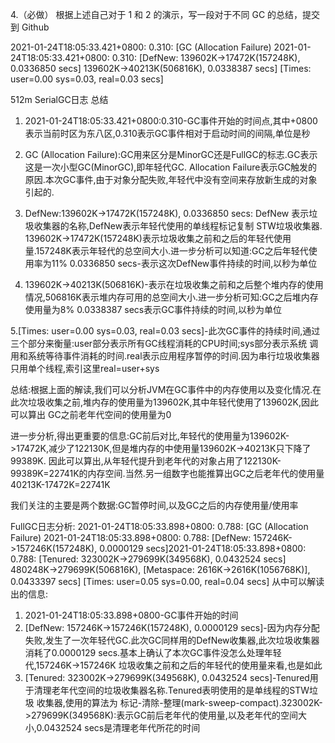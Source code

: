4.（必做） 根据上述自己对于 1 和 2 的演示，写一段对于不同 GC 的总结，提交到 Github

2021-01-24T18:05:33.421+0800: 0.310: [GC (Allocation Failure) 2021-01-24T18:05:33.421+0800: 0.310: [DefNew: 139602K->17472K(157248K), 0.0336850 secs] 139602K->40213K(506816K), 0.0338387 secs] [Times: user=0.00 sys=0.03, real=0.03 secs]

512m SerialGC日志 总结

1. 2021-01-24T18:05:33.421+0800:0.310-GC事件开始的时间点,其中+0800表示当前时区为东八区,0.310表示GC事件相对于启动时间的间隔,单位是秒

2. GC (Allocation Failure):GC用来区分是MinorGC还是FullGC的标志.GC表示这是一次小型GC(MinorGC),即年轻代GC.
   Allocation Failure表示GC触发的原因.本次GC事件,由于对象分配失败,年轻代中没有空间来存放新生成的对象引起的.

3. DefNew:139602K->17472K(157248K), 0.0336850 secs: DefNew 表示垃圾收集器的名称,DefNew表示年轻代使用的单线程标记复制 STW垃圾收集器.  
   139602K->17472K(157248K)表示垃圾收集之前和之后的年轻代使用量.157248K表示年轻代的总空间大小.进一步分析可以知道:GC之后年轻代使用率为11% 
   0.0336850 secs-表示这次DefNew事件持续的时间,以秒为单位

4. 139602K->40213K(506816K)-表示在垃圾收集之前和之后整个堆内存的使用情况,506816K表示堆内存可用的总空间大小.进一步分析可知:GC之后堆内存使用量为8%
   0.0338387 secs表示GC事件持续的时间,以秒为单位

5.[Times: user=0.00 sys=0.03, real=0.03 secs]-此次GC事件的持续时间,通过三个部分来衡量:user部分表示所有GC线程消耗的CPU时间;sys部分表示系统
  调用和系统等待事件消耗的时间.real表示应用程序暂停的时间.因为串行垃圾收集器只用单个线程,索引这里real=user+sys

总结:根据上面的解读,我们可以分析JVM在GC事件中的内存使用以及变化情况.在此次垃圾收集之前,堆内存的使用量为139602K,其中年轻代使用了139602K,因此可以算出
GC之前老年代空间的使用量为0

进一步分析,得出更重要的信息:GC前后对比,年轻代的使用量为139602K->17472K,减少了122130K,但是堆内存的中使用量139602K->40213K只下降了99389K.
因此可以算出,从年轻代提升到老年代的对象占用了122130K-99389K=22741K的内存空间.当然.另一组数字也能推算出GC之后老年代的使用量40213K-17472K=22741K

我们关注的主要是两个数据:GC暂停时间,以及GC之后的内存使用量/使用率

FullGC日志分析:
2021-01-24T18:05:33.898+0800: 0.788: [GC (Allocation Failure) 2021-01-24T18:05:33.898+0800: 0.788: [DefNew: 157246K->157246K(157248K), 0.0000129 secs]2021-01-24T18:05:33.898+0800: 0.788: [Tenured: 323002K->279699K(349568K), 0.0432524 secs] 480248K->279699K(506816K), [Metaspace: 2616K->2616K(1056768K)], 0.0433397 secs] [Times: user=0.05 sys=0.00, real=0.04 secs]
从中可以解读出的信息:
1. 2021-01-24T18:05:33.898+0800-GC事件开始的时间
2. [DefNew: 157246K->157246K(157248K), 0.0000129 secs]-因为内存分配失败,发生了一次年轻代GC.此次GC同样用的DefNew收集器,此次垃圾收集器
消耗了0.0000129 secs.基本上确认了本次GC事件没怎么处理年轻代,157246K->157246K 垃圾收集之前和之后的年轻代的使用量来看,也是如此
3. [Tenured: 323002K->279699K(349568K), 0.0432524 secs]-Tenured用于清理老年代空间的垃圾收集器名称.Tenured表明使用的是单线程的STW垃圾
收集器,使用的算法为 标记-清除-整理(mark-sweep-compact).323002K->279699K(349568K):表示GC前后老年代的使用量,以及老年代的空间大小,0.0432524 
secs是清理老年代所花的时间









